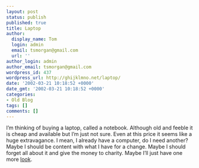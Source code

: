 ```yaml
---
layout: post
status: publish
published: true
title: Laptop
author:
  display_name: Tom
  login: admin
  email: tsmorgan@gmail.com
  url: ''
author_login: admin
author_email: tsmorgan@gmail.com
wordpress_id: 437
wordpress_url: http://ghijklmno.net/laptop/
date: '2002-03-21 10:18:52 +0000'
date_gmt: '2002-03-21 10:18:52 +0000'
categories:
- Old Blog
tags: []
comments: []
---
```

<!-- more -->

<p>I&#8217;m thinking of buying a laptop, called a notebook. Although old and feeble it is cheap and available but I&#8217;m just not sure. Even at this price it seems like a huge extravagance. I mean, I already have a computer, do I need another? Maybe I should be content with what I have for a change. Maybe I should forget all about it and give the money to charity. Maybe I&#8217;ll just have one more <a href="http://www.auctionnotebooks.com/images/Dellcpins.jpg" target="_blank">look</a>.</p>


